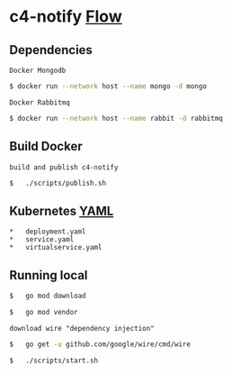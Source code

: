 # c4-notify [Flow](https://github.com/FernandoCagale/c4-kustomize)


## Dependencies

`Docker Mongodb`

```sh
$ docker run --network host --name mongo -d mongo
```

`Docker Rabbitmq`

```sh
$ docker run --network host --name rabbit -d rabbitmq
```

## Build Docker

`build and publish c4-notify`

```sh
$   ./scripts/publish.sh
```

## Kubernetes [YAML](https://github.com/FernandoCagale/c4-kustomize/tree/master/c4-notify/base)

    *   deployment.yaml
    *   service.yaml
    *   virtualservice.yaml

## Running local

```sh
$   go mod download
```

```sh
$   go mod vendor
```

`download wire "dependency injection"`

```sh
$   go get -u github.com/google/wire/cmd/wire
```

```sh
$   ./scripts/start.sh
```
